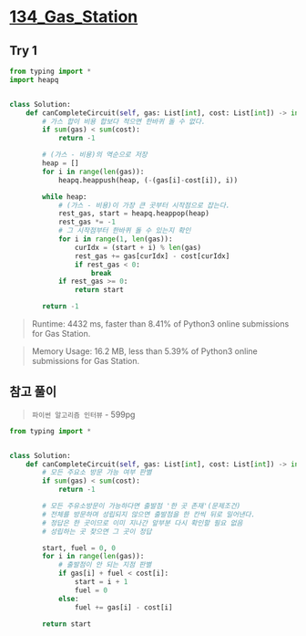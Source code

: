 # [134_Gas_Station](https://leetcode.com/problems/insertion-sort-list/)

## Try 1
```python
from typing import *
import heapq


class Solution:
    def canCompleteCircuit(self, gas: List[int], cost: List[int]) -> int:
        # 가스 합이 비용 합보다 적으면 한바퀴 돌 수 없다.
        if sum(gas) < sum(cost):
            return -1

        # (가스 - 비용)의 역순으로 저장
        heap = []
        for i in range(len(gas)):
            heapq.heappush(heap, (-(gas[i]-cost[i]), i))

        while heap:
            # (가스 - 비용)이 가장 큰 곳부터 시작점으로 잡는다.
            rest_gas, start = heapq.heappop(heap)
            rest_gas *= -1
            # 그 시작점부터 한바퀴 돌 수 있는지 확인
            for i in range(1, len(gas)):
                curIdx = (start + i) % len(gas)
                rest_gas += gas[curIdx] - cost[curIdx]
                if rest_gas < 0:
                    break
            if rest_gas >= 0:
                return start

        return -1
```
> Runtime: 4432 ms, faster than 8.41% of Python3 online submissions for Gas Station.

> Memory Usage: 16.2 MB, less than 5.39% of Python3 online submissions for Gas Station.

## 참고 풀이
> `파이썬 알고리즘 인터뷰` - 599pg
```python
from typing import *


class Solution:
    def canCompleteCircuit(self, gas: List[int], cost: List[int]) -> int:
        # 모든 주요소 방문 가능 여부 판별
        if sum(gas) < sum(cost):
            return -1

        # 모든 주유소방문이 가능하다면 출발점 '한 곳 존재'(문제조건)
        # 전체를 방문하며 성립되지 않으면 출발점을 한 칸씩 뒤로 밀어낸다.
        # 정답은 한 곳이므로 이미 지나간 앞부분 다시 확인할 필요 없음
        # 성립하는 곳 찾으면 그 곳이 정답

        start, fuel = 0, 0
        for i in range(len(gas)):
            # 출발점이 안 되는 지점 판별
            if gas[i] + fuel < cost[i]:
                start = i + 1
                fuel = 0
            else:
                fuel += gas[i] - cost[i]

        return start
```
